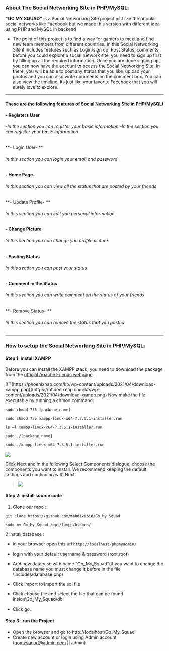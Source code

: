### About The Social Networking Site in PHP/MySQLi
**"GO MY SQUAD"** is a Social Networking Site project just like the popular social networks like Facebook but we made this version with different idea using PHP and MySQL in backend
- The point of this project is to find a way for gamers to meet and find new team members from different countries.
In this Social Networking Site it includes features such as Login/sign up, Post Status, comments, before you could explore a social network site, you need to sign up first by filling up all the required information.
Once you are done signing up, you can now have the account to access the Social Networking Site.
In there, you will be able to post any status that you like, upload your photos and you can also write comments on the comment box.
You can also view the timeline, Its just like your favorite Facebook that you will surely love to explore.

------------


#### These are the following features of Social Networking Site in PHP/MySQLi
**- Registers User**
###### -In the section you can register your basic information -In the section you can register your basic information
**- Login User- **
###### In this section you can login your email and password
**- Home Page-**
###### In this section you can view all the status that are posted by your friends
**- Update Profile- **
###### In this section you can edit you personal information
**- Change Picture**
###### In this section you can change you profile picture
**- Posting Status**
###### In this section you can post your status
**- Comment in the Status**
###### In this section you can write comment on the status of your friends
**- Remove Status- **
###### In this section you can remove the status that you posted

------------


### How to setup the Social Networking Site in PHP/MySQLi
#### Step 1: install XAMPP
<p>Before you can install the XAMPP stack, you need to download the package from the <a href="https://www.apachefriends.org/index.html" target="_blank" rel="noreferrer noopener">official Apache Friends webpage</a>.</p>
[![](https://phoenixnap.com/kb/wp-content/uploads/2021/04/download-xampp.png)](https://phoenixnap.com/kb/wp-content/uploads/2021/04/download-xampp.png)
 Now make the file executable by running a chmod command:
 
 `sudo chmod 755 [package_name]`
 
 `sudo chmod 755 xampp-linux-x64-7.3.5.1-installer.run`
 
 `ls –l xampp-linux-x64-7.3.5.1-installer.run`
 
 `sudo ./[package_name]`
 
 `sudo ./xampp-linux-x64-7.3.5.1-installer.run`

[![](https://phoenixnap.com/kb/wp-content/uploads/2021/04/launch-xampp-setup.png)](https://phoenixnap.com/kb/wp-content/uploads/2021/04/launch-xampp-setup.png)

Click Next and in the following Select Components dialogue, choose the components you want to install. We recommend keeping the default settings and continuing with Next.
> [![](https://phoenixnap.com/kb/wp-content/uploads/2021/04/manager-xampp-servers.png)](https://phoenixnap.com/kb/wp-content/uploads/2021/04/manager-xampp-servers.png)

#### Step 2: install source code
1. Clone our repo :

`git clone https://github.com/mahdixabid/Go_My_Squad`

`sudo mv Go_My_Squad /opt/lampp/htdocs/`

2  install database :
 - in your browser open this url  `http://localhost/phpmyadmin/`

- login with your default username & password (root,root)

- Add new database with name "Go_My_Squad"(if you want to change the database name you must change it before in the file \includes\database.php)

- Click import to import the sql file
- Click choose file and select the file that can be found inside\Go_My_Squad\db

- Click go.

#### Step 3 : run the Project
- Open the browser and go to http://localhost/Go_My_Squad
- Create new account or login using Admin account (gomysquad@admin.com || admin)
